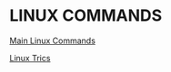 # LINUX COMMANDS 

[Main Linux Commands](https://likegeeks.com/main-linux-commands-easy-guide/)

[Linux Trics](https://dzone.com/articles/most-useful-linux-command-line-tricks)